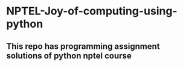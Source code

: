 # NPTEL-Joy-of-computing-using-python

## This repo has programming assignment solutions of python nptel course
